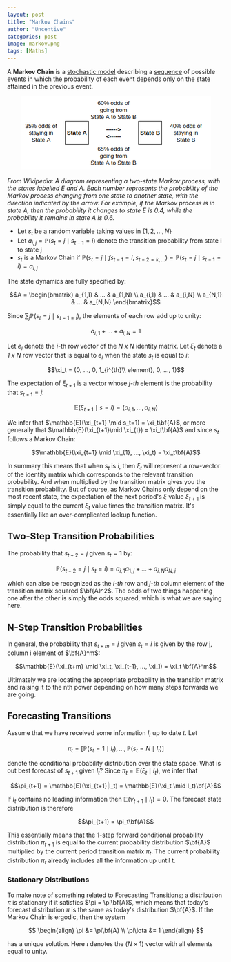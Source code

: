 ```yaml
---
layout: post
title: "Markov Chains"
author: "Uncentive"
categories: post
image: markov.png
tags: [Maths]
---
```

A **Markov Chain** is a [stochastic model](https://en.wikipedia.org/wiki/Stochastic_model "Stochastic model") describing a [sequence](https://en.wikipedia.org/wiki/Sequence "Sequence") of possible events in which the probability of each event depends only on the state attained in the previous event.

<p align="center">
  <img src="/assets/img/markov.png" />
</p>

*From Wikipedia: A diagram representing a two-state Markov process, with the states labelled E and A. Each number represents the probability of the Markov process changing from one state to another state, with the direction indicated by the arrow. For example, if the Markov process is in state A, then the probability it changes to state E is 0.4, while the probability it remains in state A is 0.6.*

- Let $s_t$ be a random variable taking values in $\{1,2,...,N\}$
- Let $a_{i,j} = \mathbb{P}(s_t=j \mid s_{t-1}=i)$ denote the transition probability from state i to state j
- $s_t$ is a Markov Chain if $\mathbb{P}(s_t=j\mid fs_{t-1}=i, s_{t-2=k,...}) = \mathbb{P}(s_t=j\mid s_{t-1}=i) = a_{i,j}$

The state dynamics are fully specified by:

$$A = \begin{bmatrix}
a_{1,1} & ... & a_{1,N} \\
a_{i,1} & ... & a_{i,N} \\
a_{N,1} & ... & a_{N,N}
\end{bmatrix}$$


Since $\sum_{j}\mathbb{P}(s_t=j \mid s_{t-1=i})$, the elements of each row add up to unity: 


$$a_{i,1} + ... + a_{i,N} = 1$$


Let $e_i$ denote the *i*-th row vector of the *N x N* identity matrix. Let $\xi_t$ denote a *1 x N* row vector that is equal to $e_i$ when the state $s_t$ is equal to *i*: 


$$\xi_t = (0, ..., 0, 1_{i^{th}\\  element}, 0, ..., 1)$$ 


The expectation of $\xi_{t+1}$ is a vector whose *j-th* element is the probability that $s_{t+1} = j$: 


$$\mathbb{E}(\xi_{t+1} \mid s=i)=(a_{i,1}, ..., a_{i,N})$$


We infer that $\mathbb{E}(\xi_{t+1} \mid s_t=1) = \xi_t\bf{A}$, or more generally that $\mathbb{E}(\xi_{t+1}\mid \xi_{t}) = \xi_t\bf{A}$ and since $s_t$ follows a Markov Chain:


$$\mathbb{E}(\xi_{t+1} \mid \xi_{1}, ..., \xi_t) = \xi_t\bf{A}$$


In summary this means that when $s_t$ is *i*, then $\xi_t$ will represent a row-vector of the identity matrix which corresponds to the relevant transition probability. And when multiplied by the transition matrix gives you the transition probability. But of course, as Markov Chains only depend on the most recent state, the expectation of the next period's $\xi$ value $\xi_{t+1}$ is simply equal to the current $\xi_t$ value times the transition matrix. It's essentially like an over-complicated lookup function.


## Two-Step Transition Probabilities
The probability that $s_{t+2}=j$ given $s_t=1$ by:


$$\mathbb{P}(s_{t+2}=j \mid s_t=i)=a_{i,1}a_{1,j}+...+a_{i,N}a_{N,j}$$ 


which can also be recognized as the *i-th* row and *j-th* column element of the transition matrix squared $\bf{A}^2$. The odds of two things happening one after the other is simply the odds squared, which is what we are saying here.


## N-Step Transition Probabilities
In general, the probability that $s_{t+m}=j$ given $s_t=i$ is given by the row j, column i element of $\bf{A}^m$: 


$$\mathbb{E}(\xi_{t+m} \mid \xi_t, \xi_{t-1}, ..., \xi_1) = \xi_t \bf{A}^m$$


Ultimately we are locating the appropriate probability in the transition matrix and raising it to the nth power depending on how many steps forwards we are going.


## Forecasting Transitions

Assume that we have received some information $I_t$ up to date $t$. Let 


$$\pi_t = [\mathbb{P}(s_t=1 \mid I_t), ..., \mathbb{P}(s_t=N \mid I_t)]$$ 


denote the conditional probability distribution over the state space. What is out best forecast of $s_{t+1}$ given $I_t$? Since $\pi_t = \mathbb{E}(\xi_t \mid I_t)$, we infer that 


$$\pi_{t+1} = \mathbb{E}(\xi_{t+1}|I_t) = \mathbb{E}(\xi_t \mid I_t)\bf{A}$$ 


If $I_t$ contains no leading information then $\mathbb{E}(\nu_{t+1} \mid I_t)=0$. The forecast state distribution is therefore 


$$\pi_{t+1} = \pi_t\bf{A}$$ 


This essentially means that the 1-step forward conditional probability distribution $\pi_{t+1}$ is equal to the current probability distribution $\bf{A}$ multiplied by the current period transition matrix $\pi_t$. The current probability distribution $\pi_t$ already includes all the information up until t.

### Stationary Distributions

To make note of something related to Forecasting Transitions; a distribution $\pi$ is stationary if it satisfies $\pi = \pi\bf{A}$, which means that today's forecast distribution $\pi$ is the same as today's distribution $\bf{A}$. If the Markov Chain is ergodic, then the system

$$
\begin{align}
\pi &= \pi\bf{A} \\
\pi\iota &= 1
\end{align}
$$

has a unique solution. Here $\iota$ denotes the $(N \times 1)$ vector with all elements equal to unity.
